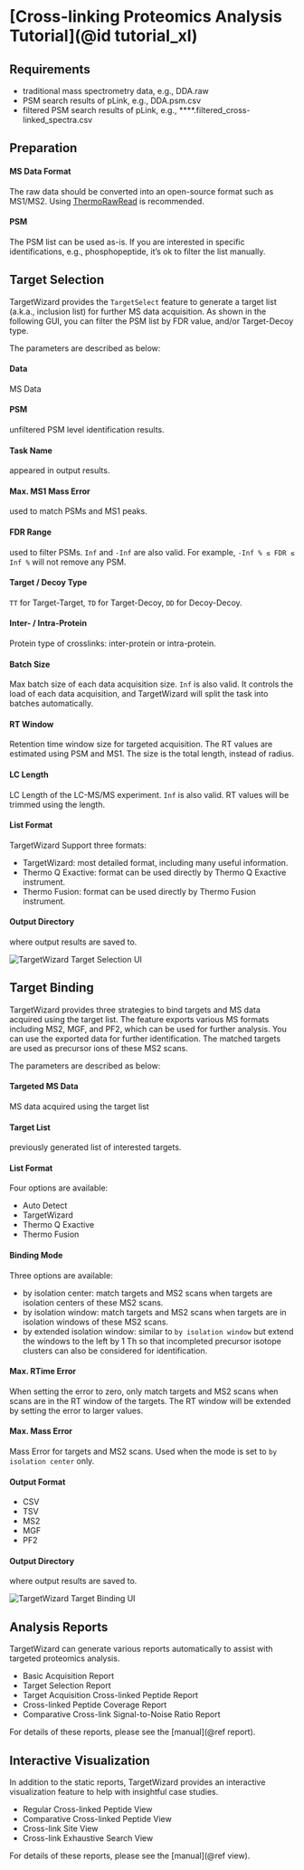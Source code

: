# [Cross-linking Proteomics Analysis Tutorial](@id tutorial_xl)

## Requirements
- traditional mass spectrometry data, e.g., DDA.raw
- PSM search results of pLink, e.g., DDA.psm.csv
- filtered PSM search results of pLink, e.g., ****.filtered_cross-linked_spectra.csv

## Preparation
#### MS Data Format
The raw data should be converted into an open-source format such as MS1/MS2.
Using [ThermoRawRead](http://thermorawread.ctarn.io) is recommended.

#### PSM
The PSM list can be used as-is.
If you are interested in specific identifications, e.g., phosphopeptide, it’s ok to filter the list manually.

## Target Selection
TargetWizard provides the `TargetSelect` feature to generate a target list (a.k.a., inclusion list) for further MS data acquisition.
As shown in the following GUI, you can filter the PSM list by FDR value, and/or Target-Decoy type.

The parameters are described as below:

#### Data
MS Data

#### PSM
unfiltered PSM level identification results.

#### Task Name
appeared in output results.

#### Max. MS1 Mass Error
used to match PSMs and MS1 peaks.

#### FDR Range
used to filter PSMs. `Inf` and `-Inf` are also valid. For example, `-Inf % ≤ FDR ≤ Inf %` will not remove any PSM.

#### Target / Decoy Type
`TT` for Target-Target, `TD` for Target-Decoy, `DD` for Decoy-Decoy.

#### Inter- / Intra-Protein
Protein type of crosslinks: inter-protein or intra-protein.

#### Batch Size
Max batch size of each data acquisition size.
`Inf` is also valid. It controls the load of each data acquisition, and TargetWizard will split the task into batches automatically.

#### RT Window
Retention time window size for targeted acquisition.
The RT values are estimated using PSM and MS1.
The size is the total length, instead of radius.

#### LC Length
LC Length of the LC-MS/MS experiment.
`Inf` is also valid.
RT values will be trimmed using the length.

#### List Format
TargetWizard Support three formats:
- TargetWizard: most detailed format, including many useful information.
- Thermo Q Exactive: format can be used directly by Thermo Q Exactive instrument.
- Thermo Fusion: format can be used directly by Thermo Fusion instrument.

#### Output Directory
where output results are saved to.

![TargetWizard Target Selection UI](../assets/TargetWizard_selectxl.png)

## Target Binding
TargetWizard provides three strategies to bind targets and MS data acquired using the target list.
The feature exports various MS formats including MS2, MGF, and PF2, which can be used for further analysis.
You can use the exported data for further identification.
The matched targets are used as precursor ions of these MS2 scans.

The parameters are described as below:
#### Targeted MS Data
MS data acquired using the target list

#### Target List
previously generated list of interested targets.

#### List Format
Four options are available:
- Auto Detect
- TargetWizard
- Thermo Q Exactive
- Thermo Fusion

#### Binding Mode
Three options are available:
- by isolation center: match targets and MS2 scans when targets are isolation centers of these MS2 scans.
- by isolation window: match targets and MS2 scans when targets are in isolation windows of these MS2 scans.
- by extended isolation window: similar to `by isolation window` but extend the windows to the left by 1 Th so that incompleted precursor isotope clusters can also be considered for identification.

#### Max. RTime Error
When setting the error to zero, only match targets and MS2 scans when scans are in the RT window of the targets.
The RT window will be extended by setting the error to larger values.

#### Max. Mass Error
Mass Error for targets and MS2 scans.
Used when the mode is set to `by isolation center` only.

#### Output Format
- CSV
- TSV
- MS2
- MGF
- PF2

#### Output Directory
where output results are saved to.

![TargetWizard Target Binding UI](../assets/TargetWizard_bind.png)

## Analysis Reports
TargetWizard can generate various reports automatically to assist with targeted proteomics analysis.
- Basic Acquisition Report
- Target Selection Report
- Target Acquisition Cross-linked Peptide Report
- Cross-linked Peptide Coverage Report
- Comparative Cross-link Signal-to-Noise Ratio Report

For details of these reports, please see the [manual](@ref report).

## Interactive Visualization
In addition to the static reports, TargetWizard provides an interactive visualization feature to help with insightful case studies.
- Regular Cross-linked Peptide View
- Comparative Cross-linked Peptide View
- Cross-link Site View
- Cross-link Exhaustive Search View

For details of these reports, please see the [manual](@ref view).

